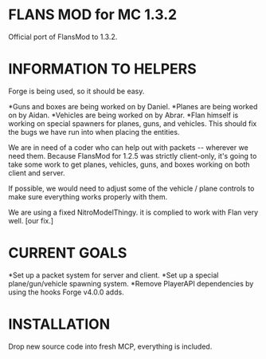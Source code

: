 # FLANS MOD for MC 1.3.2 #

Official port of FlansMod to 1.3.2.

# INFORMATION TO HELPERS #

Forge is being used, so it should be easy.

*Guns and boxes are being worked on by Daniel.
*Planes are being worked on by Aidan.
*Vehicles are being worked on by Abrar.
*Flan himself is working on special spawners for planes, guns, and vehicles. This should fix the bugs we have run
into when placing the entities.

We are in need of a coder who can help out with packets -- wherever we need them.  Because FlansMod for 1.2.5 was strictly
client-only, it's going to take some work to get planes, vehicles, guns, and boxes working on both client and server.

If possible, we would need to adjust some of the vehicle / plane controls to make sure everything works properly with them.

We are using a fixed NitroModelThingy. it is complied to work with Flan very well. [our fix.]

# CURRENT GOALS #
*Set up a packet system for server and client.
*Set up a special plane/gun/vehicle spawning system.
*Remove PlayerAPI dependencies by using the hooks Forge v4.0.0 adds.

# INSTALLATION #

Drop new source code into fresh MCP, everything is included.